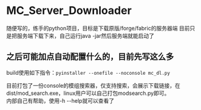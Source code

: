 # MC_Server_Downloader
随便写的，练手的python项目，目标是下载原版/forge/fabric的服务器端
目前只是把服务端下载下来，自己运行java -jar然后服务端就能启动了

## 之后可能加点自动配置什么的，目前先写这么多
build使用如下指令：`pyinstaller --onefile --noconsole mc_dl.py`

目前打包了一份console的模组搜索器，仅支持搜索，会展示下载链接，在dist/mod_search.exe，linux用户可以自己打包modsearch.py即可。    
内部自己有帮助，使用-h --help就可以查看了
